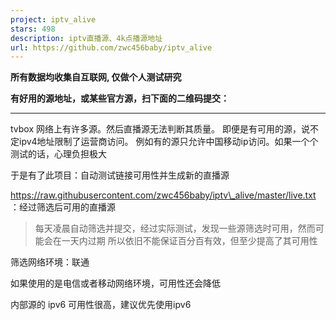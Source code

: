 ```yaml
---
project: iptv_alive
stars: 498
description: iptv直播源、4k点播源地址
url: https://github.com/zwc456baby/iptv_alive
---
```


**所有数据均收集自互联网, 仅做个人测试研究**

**有好用的源地址，或某些官方源，扫下面的二维码提交：**

* * *

tvbox 网络上有许多源。然后直播源无法判断其质量。 即便是有可用的源，说不定ipv4地址限制了运营商访问。 例如有的源只允许中国移动ip访问。如果一个个测试的话，心理负担极大

于是有了此项目：自动测试链接可用性并生成新的直播源

https://raw.githubusercontent.com/zwc456baby/iptv\_alive/master/live.txt ：经过筛选后可用的直播源

> 每天凌晨自动筛选并提交，经过实际测试，发现一些源筛选时可用，然而可能会在一天内过期 所以依旧不能保证百分百有效，但至少提高了其可用性

筛选网络环境：联通

如果使用的是电信或者移动网络环境，可用性还会降低

内部源的 ipv6 可用性很高，建议优先使用ipv6
